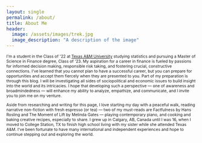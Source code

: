 ```yaml
---
layout: single
permalink: /about/
title: About Me
header:
  image: /assets/images/trek.jpg
  image_description: "A description of the image"
---
```


<html>
<head>
<style>
.myDiv {
  font-size: .75em;
}
</style>
</head>
<body>
<div class="myDiv">

  <p>I'm a student in the Class of '22 at <a href="https://tamu.edu">Texas A&M University</a> studying statistics and pursuing a Master of Science in Finance degree, Class of '23. My aspiration for a career in finance is fueled by passions for informed decision making, responsible risk taking, and fostering crucial, constructive connections. I've learned that you cannot plan to have a successful career, but you can prepare for opportunities and accept them fiercely when they are presented to you. Part of my preparation is through this blog. I will be investigating all sides of sociopolitical and economic issues to build insight into the world and its intricacies. I hope that developing such a perspective &mdash; one of awareness and broadmindedness &mdash; will enhance my ability to analyze, empathize, and communicate, and I invite you to join me on my venture.</p>
  <p>Aside from researching and writing for this page, I love starting my day with a peaceful walk, reading narrative non-fiction with fresh espresso (or tea) &mdash; two of my must-reads are Factfulness by Hans Rosling and The Moment of Lift by Melinda Gates &mdash; playing contemporary piano, and cooking and baking creative recipes, especially to share. I grew up in Calgary, AB, Canada until I was 16, when I moved to College Station, TX to finish high school living with my sister while she attended Texas A&M. I've been fortunate to have many international and independent experiences and hope to continue stepping out and exploring the world.</p>

</div>
</body>
</html>
